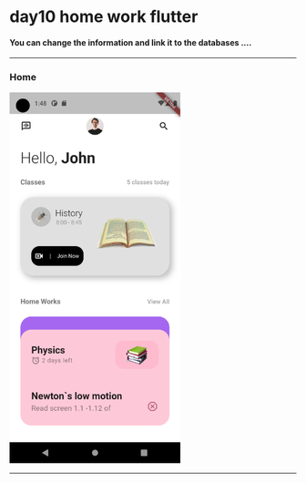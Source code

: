 
 <h1> day10 home work flutter</h1>  
<h4> You can change the information and link it to the databases ....</h4>
<hr>
<h3>Home</h3> 
<img src="https://github.com/abenkoula71/day10-home-work-flutter/blob/main/Screenshot_1680313691.png" width="300" /> 
<hr>
